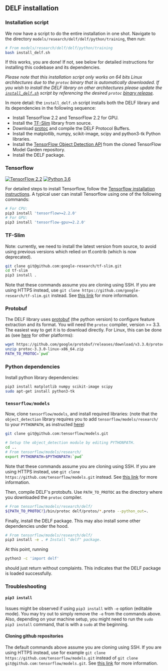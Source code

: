 ## DELF installation

### Installation script

We now have a script to do the entire installation in one shot. Navigate to the
directory `models/research/delf/delf/python/training`, then run:

```bash
# From models/research/delf/delf/python/training
bash install_delf.sh
```

If this works, you are done! If not, see below for detailed instructions for
installing this codebase and its dependencies.

*Please note that this installation script only works on 64 bits Linux
architectures due to the `protoc` binary that is automatically downloaded. If
you wish to install the DELF library on other architectures please update the
[`install_delf.sh`](delf/python/training/install_delf.sh) script by referencing
the desired `protoc`
[binary release](https://github.com/protocolbuffers/protobuf/releases).*

In more detail: the `install_delf.sh` script installs both the DELF library and
its dependencies in the following sequence:

*   Install TensorFlow 2.2 and TensorFlow 2.2 for GPU.
*   Install the [TF-Slim](https://github.com/google-research/tf-slim) library
    from source.
*   Download [protoc](https://github.com/protocolbuffers/protobuf) and compile
    the DELF Protocol Buffers.
*   Install the matplotlib, numpy, scikit-image, scipy and python3-tk Python
    libraries.
*   Install the
    [TensorFlow Object Detection API](https://github.com/tensorflow/models/tree/master/research/object_detection)
    from the cloned TensorFlow Model Garden repository.
*   Install the DELF package.

### Tensorflow

[![TensorFlow 2.2](https://img.shields.io/badge/tensorflow-2.2-brightgreen)](https://github.com/tensorflow/tensorflow/releases/tag/v2.2.0)
[![Python 3.6](https://img.shields.io/badge/python-3.6-blue.svg)](https://www.python.org/downloads/release/python-360/)

For detailed steps to install Tensorflow, follow the
[Tensorflow installation instructions](https://www.tensorflow.org/install/). A
typical user can install Tensorflow using one of the following commands:

```bash
# For CPU:
pip3 install 'tensorflow>=2.2.0'
# For GPU:
pip3 install 'tensorflow-gpu>=2.2.0'
```

### TF-Slim

Note: currently, we need to install the latest version from source, to avoid
using previous versions which relied on tf.contrib (which is now deprecated).

```bash
git clone git@github.com:google-research/tf-slim.git
cd tf-slim
pip3 install .
```

Note that these commands assume you are cloning using SSH. If you are using
HTTPS instead, use `git clone https://github.com/google-research/tf-slim.git`
instead. See
[this link](https://help.github.com/en/github/using-git/which-remote-url-should-i-use)
for more information.

### Protobuf

The DELF library uses [protobuf](https://github.com/google/protobuf) (the python
version) to configure feature extraction and its format. You will need the
`protoc` compiler, version >= 3.3. The easiest way to get it is to download
directly. For Linux, this can be done as (see
[here](https://github.com/google/protobuf/releases) for other platforms):

```bash
wget https://github.com/google/protobuf/releases/download/v3.3.0/protoc-3.3.0-linux-x86_64.zip
unzip protoc-3.3.0-linux-x86_64.zip
PATH_TO_PROTOC=`pwd`
```

### Python dependencies

Install python library dependencies:

```bash
pip3 install matplotlib numpy scikit-image scipy
sudo apt-get install python3-tk
```

### `tensorflow/models`

Now, clone `tensorflow/models`, and install required libraries: (note that the
`object_detection` library requires you to add `tensorflow/models/research/` to
your `PYTHONPATH`, as instructed
[here](https://github.com/tensorflow/models/blob/master/research/object_detection/g3doc/installation.md))

```bash
git clone git@github.com:tensorflow/models.git

# Setup the object_detection module by editing PYTHONPATH.
cd ..
# From tensorflow/models/research/
export PYTHONPATH=$PYTHONPATH:`pwd`
```

Note that these commands assume you are cloning using SSH. If you are using
HTTPS instead, use `git clone https://github.com/tensorflow/models.git` instead.
See
[this link](https://help.github.com/en/github/using-git/which-remote-url-should-i-use)
for more information.

Then, compile DELF's protobufs. Use `PATH_TO_PROTOC` as the directory where you
downloaded the `protoc` compiler.

```bash
# From tensorflow/models/research/delf/
${PATH_TO_PROTOC?}/bin/protoc delf/protos/*.proto --python_out=.
```

Finally, install the DELF package. This may also install some other dependencies
under the hood.

```bash
# From tensorflow/models/research/delf/
pip3 install -e . # Install "delf" package.
```

At this point, running

```bash
python3 -c 'import delf'
```

should just return without complaints. This indicates that the DELF package is
loaded successfully.

### Troubleshooting

#### `pip3 install`

Issues might be observed if using `pip3 install` with `-e` option (editable
mode). You may try out to simply remove the `-e` from the commands above. Also,
depending on your machine setup, you might need to run the `sudo pip3 install`
command, that is with a `sudo` at the beginning.

#### Cloning github repositories

The default commands above assume you are cloning using SSH. If you are using
HTTPS instead, use for example `git clone
https://github.com/tensorflow/models.git` instead of `git clone
git@github.com:tensorflow/models.git`. See
[this link](https://help.github.com/en/github/using-git/which-remote-url-should-i-use)
for more information.
